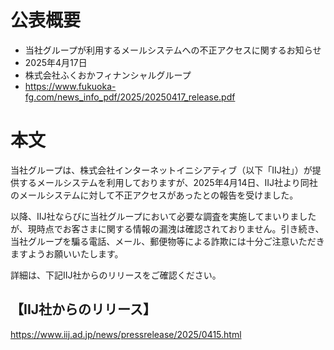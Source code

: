 # 公表概要
- 当社グループが利用するメールシステムへの不正アクセスに関するお知らせ
- 2025年4月17日
- 株式会社ふくおかフィナンシャルグループ
- https://www.fukuoka-fg.com/news_info_pdf/2025/20250417_release.pdf

# 本文
当社グループは、株式会社インターネットイニシアティブ（以下「IIJ社」）が提供するメールシステムを利用しておりますが、2025年4月14日、IIJ社より同社のメールシステムに対して不正アクセスがあったとの報告を受けました。

以降、IIJ社ならびに当社グループにおいて必要な調査を実施してまいりましたが、現時点でお客さまに関する情報の漏洩は確認されておりません。引き続き、当社グループを騙る電話、メール、郵便物等による詐欺には十分ご注意いただきますようお願いいたします。

詳細は、下記IIJ社からのリリースをご確認ください。

## 【IIJ社からのリリース】
 https://www.iij.ad.jp/news/pressrelease/2025/0415.html
